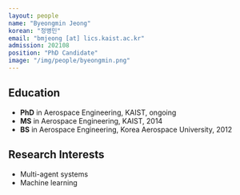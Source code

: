 ```yaml
---
layout: people
name: "Byeongmin Jeong"
korean: "정병민"
email: "bmjeong [at] lics.kaist.ac.kr"
admission: 202108
position: "PhD Candidate"
image: "/img/people/byeongmin.png"
---
```


## Education

- **PhD** in Aerospace Engineering, KAIST, ongoing
- **MS** in Aerospace Engineering, KAIST, 2014
- **BS** in Aerospace Engineering, Korea Aerospace University, 2012

## Research Interests

- Multi-agent systems
- Machine learning
